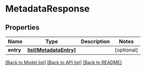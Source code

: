 # MetadataResponse

## Properties
Name | Type | Description | Notes
------------ | ------------- | ------------- | -------------
**entry** | [**list[MetadataEntry]**](MetadataEntry.md) |  | [optional] 

[[Back to Model list]](../README.md#documentation-for-models) [[Back to API list]](../README.md#documentation-for-api-endpoints) [[Back to README]](../README.md)

